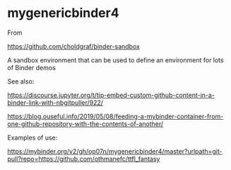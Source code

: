 # mygenericbinder4

From

https://github.com/choldgraf/binder-sandbox

A sandbox environment that can be used to define an environment for lots of Binder demos

See also:

https://discourse.jupyter.org/t/tip-embed-custom-github-content-in-a-binder-link-with-nbgitpuller/922/

https://blog.ouseful.info/2019/05/08/feeding-a-mybinder-container-from-one-github-repository-with-the-contents-of-another/

Examples of use:

https://mybinder.org/v2/gh/op07n/mygenericbinder4/master?urlpath=git-pull?repo=https://github.com/othmanefc/ttfl_fantasy

